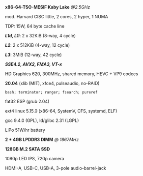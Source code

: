 **x86-64-TSO-MESIF Kaby Lake** *@2.5GHz*

mod. Harvard CISC little, 2 cores, 2 hyper, 1 NUMA

TDP: 15W, 64 byte cache line

***L1d, L1i***: 2 x 32KiB (8-way, 4 cycle)

***L2***: 2 x 512KiB (4-way, 12 cycle)

***L3***: 3MiB (12-way, 42 cycle)

***SSE4.2, AVX2, FMA3, VT-x***

HD Graphics 620, 300MHz, shared memory, HEVC + VP9 codecs

**20.04** (xlib (MIT), xfce4, pulseaudio, no-RAID)

`bash; terminator; ranger; fsearch; pureref`

fat32 ESP (grub 2.04)

ext4 linux 5.15.0 (x86-64, SystemV, CFS, systemd, ELF)

gcc 9.4.0 (GPL), ld/glibc 2.31 (LGPL)

LiPo 51W/hr battery

**2 * 4GB LPDDR3 DIMM** *@ 1867MHz*

**128GB M.2 SATA SSD**

1080p LED IPS, 720p camera

HDMI-A, USB-C, USB-A, 3-pole audio-barrel-jack
